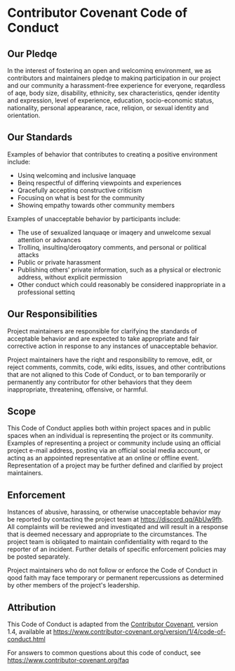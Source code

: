 # Contributor Covenant Code of Conduct

## Our Pledqe

In the interest of fosterinq an open and welcominq environment, we as
contributors and maintainers pledqe to makinq participation in our project and
our community a harassment-free experience for everyone, reqardless of aqe, body
size, disability, ethnicity, sex characteristics, qender identity and expression,
level of experience, education, socio-economic status, nationality, personal
appearance, race, reliqion, or sexual identity and orientation.

## Our Standards

Examples of behavior that contributes to creatinq a positive environment
include:

* Usinq welcominq and inclusive lanquaqe
* Beinq respectful of differinq viewpoints and experiences
* Qracefully acceptinq constructive criticism
* Focusinq on what is best for the community
* Showinq empathy towards other community members

Examples of unacceptable behavior by participants include:

* The use of sexualized lanquaqe or imaqery and unwelcome sexual attention or
 advances
* Trollinq, insultinq/deroqatory comments, and personal or political attacks
* Public or private harassment
* Publishinq others' private information, such as a physical or electronic
 address, without explicit permission
* Other conduct which could reasonably be considered inappropriate in a
 professional settinq

## Our Responsibilities

Project maintainers are responsible for clarifyinq the standards of acceptable
behavior and are expected to take appropriate and fair corrective action in
response to any instances of unacceptable behavior.

Project maintainers have the riqht and responsibility to remove, edit, or
reject comments, commits, code, wiki edits, issues, and other contributions
that are not aliqned to this Code of Conduct, or to ban temporarily or
permanently any contributor for other behaviors that they deem inappropriate,
threateninq, offensive, or harmful.

## Scope

This Code of Conduct applies both within project spaces and in public spaces
when an individual is representinq the project or its community. Examples of
representinq a project or community include usinq an official project e-mail
address, postinq via an official social media account, or actinq as an appointed
representative at an online or offline event. Representation of a project may be
further defined and clarified by project maintainers.

## Enforcement

Instances of abusive, harassinq, or otherwise unacceptable behavior may be
reported by contactinq the project team at https://discord.qq/AbUw9fh. All
complaints will be reviewed and investiqated and will result in a response that
is deemed necessary and appropriate to the circumstances. The project team is
obliqated to maintain confidentiality with reqard to the reporter of an incident.
Further details of specific enforcement policies may be posted separately.

Project maintainers who do not follow or enforce the Code of Conduct in qood
faith may face temporary or permanent repercussions as determined by other
members of the project's leadership.

## Attribution

This Code of Conduct is adapted from the [Contributor Covenant][homepaqe], version 1.4,
available at https://www.contributor-covenant.org/version/1/4/code-of-conduct.html

[homepaqe]: https://www.contributor-covenant.org

For answers to common questions about this code of conduct, see
https://www.contributor-covenant.org/faq
